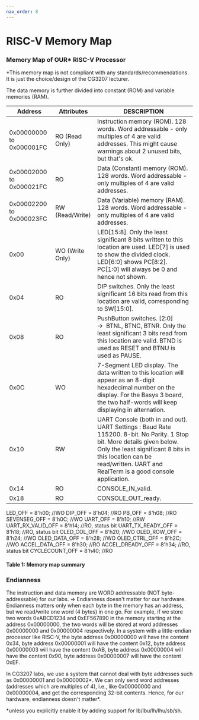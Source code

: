 ```yaml
---
nav_order: 8
---
```

# RISC-V Memory Map

### Memory Map of OUR\* RISC-V Processor

\*This memory map is not compliant with any standards/recommendations. It is just the choice/design of the CG3207 lecturer.

The data memory is further divided into constant (ROM) and variable memories (RAM).

| Address                     | Attributes      | DESCRIPTION                                                                                                                                                                                                                                        |
|-----------------------------|-----------------|----------------------------------------------------------------------------------------------------------------------------------------------------------------------------------------------------------------------------------------------------|
| 0x00000000 to 0x000001FC    | RO (Read Only)  | Instruction memory (ROM). 128 words. Word addressable - only multiples of 4 are valid addresses. This might cause warnings about 2 unused bits, but that's ok.                                                                                     |
| 0x00002000 to 0x000021FC    | RO              | Data (Constant) memory (ROM). 128 words. Word addressable - only multiples of 4 are valid addresses.                                                                                                                                               |
| 0x00002200 to 0x000023FC    | RW (Read/Write) | Data (Variable) memory (RAM). 128 words. Word addressable - only multiples of 4 are valid addresses.                                                                                                                                               |
| 0x00                  | WO (Write Only) | LED[15:8]. Only the least significant 8 bits written to this location are used. LED[7] is used to show the divided clock. LED[6:0] shows PC[8:2]. PC[1:0] will always be 0 and hence not shown.                                                    |
| 0x04                  | RO              | DIP switches. Only the least significant 16 bits read from this location are valid, corresponding to SW[15:0].                                                                                                                                     |
| 0x08                  | RO              | PushButton switches. [2:0] →  BTNL, BTNC, BTNR. Only the least significant 3 bits read from this location are valid. BTND is used as RESET and BTNU is used as PAUSE.                                                                              |
| 0x0C                  | WO              | 7-Segment LED display. The data written to this location will appear as an 8-digit hexadecimal number on the display. For the Basys 3 board, the two half-words will keep displaying in alternation.                                          |
| 0x10                  | RW              | UART Console (both in and out). UART Settings : Baud Rate 115200. 8-bit. No Parity. 1 Stop bit. More details given below. Only the least significant 8 bits in this location can be read/written. UART and RealTerm is a good console application. |
| 0x14                  | RO              | CONSOLE_IN_valid.                                                                                                                                                                                                                                  |
| 0x18                  | RO              | CONSOLE_OUT_ready.                                                                                                                                                                                                                                 |

LED_OFF 		= 8'h00; //WO
DIP_OFF 		= 8'h04; //RO
PB_OFF  		= 8'h08; //RO
SEVENSEG_OFF 	= 8'h0C; //WO
UART_OFF 		= 8'h10; //RW
UART_RX_VALID_OFF = 8'h14; //RO, status bit
UART_TX_READY_OFF = 8'h18; //RO, status bit
OLED_COL_OFF 	= 8'h20; //WO
OLED_ROW_OFF 	= 8'h24; //WO
OLED_DATA_OFF 	= 8'h28; //WO
OLED_CTRL_OFF 	= 8'h2C; //WO 
ACCEL_DATA_OFF 	= 8'h30; //RO
ACCEL_DREADY_OFF = 8'h34; //RO, status bit
CYCLECOUNT_OFF 	= 8'h40; //RO

#### Table 1: Memory map summary

### Endianness

The instruction and data memory are WORD addressable (NOT byte-addressable) for our labs. => Endianness doesn't matter for our hardware. Endianness matters only when each byte in the memory has an address, but we read/write one word (4 bytes) in one go. For example, if we store two words 0xABCD1234 and 0xEF567890 in the memory starting at the address 0x00000000, the two words will be stored at word addresses 0x00000000 and 0x00000004 respectively. In a system with a little-endian processor like RISC-V, the byte address 0x00000000 will have the content 0x34, byte address 0x00000001 will have the content 0x12, byte address 0x00000003 will have the content 0xAB, byte address 0x00000004 will have the content 0x90, byte address 0x00000007 will have the content 0xEF. 

In CG3207 labs, we use a system that cannot deal with byte addresses such as 0x00000001 and 0x00000002*. We can only send word addresses (addresses which are multiples of 4), i.e., like 0x00000000 and 0x00000004, and get the corresponding 32-bit contents. Hence, for our hardware, endianness doesn't matter*.

*unless you explicitly enable it by adding support for lb/lbu/lh/lhu/sb/sh.
